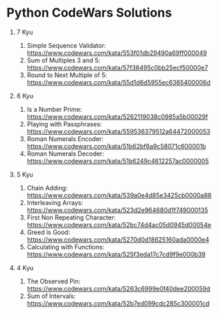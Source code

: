 # Python CodeWars Solutions

1. 7 Kyu
   1. Simple Sequence Validator: https://www.codewars.com/kata/553f01db29490a69ff000049
   2. Sum of Multiples 3 and 5: https://www.codewars.com/kata/57f36495c0bb25ecf50000e7
   3. Round to Next Multiple of 5: https://www.codewars.com/kata/55d1d6d5955ec6365400006d
   
2. 6 Kyu
   1. Is a Number Prime: https://www.codewars.com/kata/5262119038c0985a5b00029f
   2. Playing with Passphrases: https://www.codewars.com/kata/559536379512a64472000053
   3. Roman Numerals Encoder: https://www.codewars.com/kata/51b62bf6a9c58071c600001b
   4. Roman Numerals Decoder: https://www.codewars.com/kata/51b6249c4612257ac0000005
   
3. 5 Kyu
   1. Chain Adding: https://www.codewars.com/kata/539a0e4d85e3425cb0000a88
   2. Interleaving Arrays: https://www.codewars.com/kata/523d2e964680d1f749000135
   3. First Non Repeating Character: https://www.codewars.com/kata/52bc74d4ac05d0945d00054e
   4. Greed is Good: https://www.codewars.com/kata/5270d0d18625160ada0000e4
   5. Calculating with Functions: https://www.codewars.com/kata/525f3eda17c7cd9f9e000b39

4. 4 Kyu
   1. The Observed Pin: https://www.codewars.com/kata/5263c6999e0f40dee200059d
   2. Sum of Intervals: https://www.codewars.com/kata/52b7ed099cdc285c300001cd